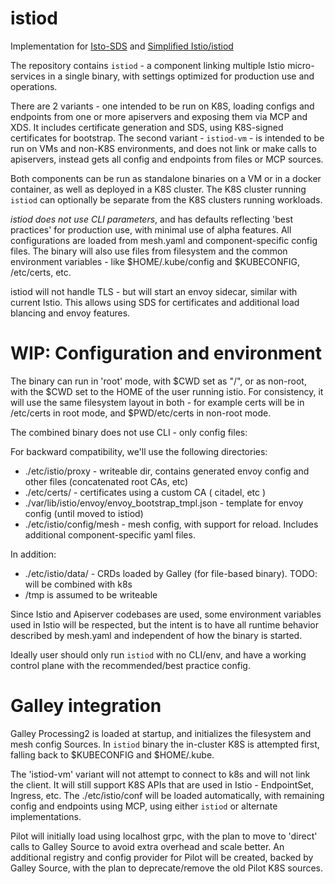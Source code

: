 # istiod

Implementation for [Isto-SDS](https://docs.google.com/document/d/1X4QNWSr0aoT2eK-f5a6ZgWgX8VXP-suQbfO-SjBozyw/edit#)
and [Simplified Istio/istiod](https://docs.google.com/document/d/1v8BxI07u-mby5f5rCruwF7odSXgb9G8-C9W5hQtSIAg/edit#)

The repository contains `istiod` - a component linking multiple Istio micro-services in a single binary, with
settings optimized for production use and operations. 

There are 2 variants - one intended to be run on K8S, loading configs and endpoints from one or more apiservers and 
exposing them via MCP and XDS. It includes certificate generation and SDS, using K8S-signed certificates for bootstrap.
The second variant - `istiod-vm` - is intended to be run on VMs and non-K8S environments, and does not link or make calls to apiservers, instead gets all config and endpoints from files or MCP sources. 

Both components can be run as standalone binaries on a VM or in a docker container, as well as deployed in a K8S cluster.
The K8S cluster running `istiod` can optionally be separate from the K8S clusters running workloads.

*istiod does not use CLI parameters*, and has defaults reflecting 'best practices' for production use, with minimal use
of alpha features. All configurations are loaded from mesh.yaml and component-specific config files. The binary will also
use files from filesystem and the common environment variables - like $HOME/.kube/config and $KUBECONFIG, /etc/certs, etc. 

istiod will not handle TLS - but will start an envoy sidecar, similar with current Istio. This allows using SDS 
for certificates and additional load blancing and envoy features.


# WIP: Configuration and environment

The binary can run in 'root' mode, with $CWD set as "/", or as non-root, with the $CWD set to the HOME of the user
running istio. For consistency, it will use the same filesystem layout in both - for example certs will be in /etc/certs in
root mode, and $PWD/etc/certs in non-root mode. 

The combined binary does not use CLI - only config files:

For backward compatibility, we'll use the following directories:

- ./etc/istio/proxy - writeable dir, contains generated envoy config and other files (concatenated root CAs, etc)
- ./etc/certs/ - certificates using a custom CA ( citadel, etc )
- ./var/lib/istio/envoy/envoy_bootstrap_tmpl.json - template for envoy config (until moved to istiod) 
- ./etc/istio/config/mesh - mesh config, with support for reload. Includes additional component-specific yaml files.

In addition:

- ./etc/istio/data/ - CRDs loaded by Galley (for file-based binary). TODO: will be combined with k8s
- /tmp is assumed to be writeable

Since Istio and Apiserver codebases are used, some environment variables used in Istio will be respected, but 
the intent is to have all runtime behavior described by mesh.yaml and independent of how the binary is started.

Ideally user should only run `istiod` with no CLI/env, and have a working control plane with the 
recommended/best practice config. 


# Galley integration

Galley Processing2 is loaded at startup, and initializes the filesystem and mesh config Sources. In `istiod` binary the
in-cluster K8S is attempted first, falling back to $KUBECONFIG and $HOME/.kube. 

The 'istiod-vm' variant will not attempt to connect to k8s and will not link the client. It will still support K8S APIs
that are used in Istio - EndpointSet, Ingress, etc. The ./etc/istio/conf will be loaded automatically, with remaining 
config and endpoints using MCP, using either `istiod` or alternate implementations. 

Pilot will initially load using localhost grpc, with the plan to move to 'direct' calls to Galley Source to avoid extra overhead and scale better. An additional registry and config provider for Pilot will be created, backed by Galley Source,
with the plan to deprecate/remove the old Pilot K8S sources.



